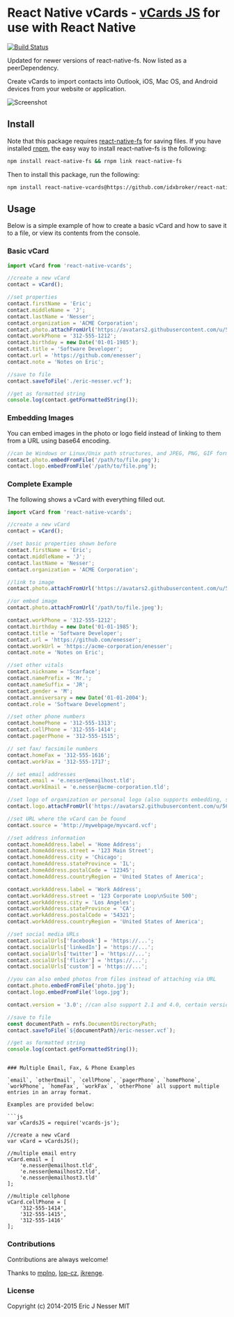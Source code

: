 React Native vCards - [vCards JS](https://github.com/enesser/vCards-js) for use with React Native
=====

[![Build Status](https://travis-ci.org/enesser/vCards-js.svg?branch=master)](https://travis-ci.org/enesser/vCards-js.svg?branch=master)

Updated for newer versions of react-native-fs. Now listed as a peerDependency.

Create vCards to import contacts into Outlook, iOS, Mac OS, and Android devices from your website or application.

![Screenshot](https://cloud.githubusercontent.com/assets/5659221/5240131/f99c1f3e-78c1-11e4-83b1-4f6e70eecf65.png)

## Install
Note that this package requires [react-native-fs](https://github.com/johanneslumpe/react-native-fs) for saving files.
If you have installed [rnpm](https://github.com/rnpm/rnpm), the easy way to install react-native-fs is the following:
```sh
npm install react-native-fs && rnpm link react-native-fs
```
Then to install this package, run the following:
```sh
npm install react-native-vcards@https://github.com/idxbroker/react-native-vcards.git --save
```

## Usage

Below is a simple example of how to create a basic vCard and how to save it to a file, or view its contents from the console.

### Basic vCard

```js
import vCard from 'react-native-vcards';

//create a new vCard
contact = vCard();

//set properties
contact.firstName = 'Eric';
contact.middleName = 'J';
contact.lastName = 'Nesser';
contact.organization = 'ACME Corporation';
contact.photo.attachFromUrl('https://avatars2.githubusercontent.com/u/5659221?v=3&s=460', 'JPEG');
contact.workPhone = '312-555-1212';
contact.birthday = new Date('01-01-1985');
contact.title = 'Software Developer';
contact.url = 'https://github.com/enesser';
contact.note = 'Notes on Eric';

//save to file
contact.saveToFile('./eric-nesser.vcf');

//get as formatted string
console.log(contact.getFormattedString());

```

### Embedding Images

You can embed images in the photo or logo field instead of linking to them from a URL using base64 encoding.

```js
//can be Windows or Linux/Unix path structures, and JPEG, PNG, GIF formats
contact.photo.embedFromFile('/path/to/file.png');
contact.logo.embedFromFile('/path/to/file.png');
```

### Complete Example

The following shows a vCard with everything filled out.

```js
import vCard from 'react-native-vcards';

//create a new vCard
contact = vCard();

//set basic properties shown before
contact.firstName = 'Eric';
contact.middleName = 'J';
contact.lastName = 'Nesser';
contact.organization = 'ACME Corporation';

//link to image
contact.photo.attachFromUrl('https://avatars2.githubusercontent.com/u/5659221?v=3&s=460', 'JPEG');

//or embed image
contact.photo.attachFromUrl('/path/to/file.jpeg');

contact.workPhone = '312-555-1212';
contact.birthday = new Date('01-01-1985');
contact.title = 'Software Developer';
contact.url = 'https://github.com/enesser';
contact.workUrl = 'https://acme-corporation/enesser';
contact.note = 'Notes on Eric';

//set other vitals
contact.nickname = 'Scarface';
contact.namePrefix = 'Mr.';
contact.nameSuffix = 'JR';
contact.gender = 'M';
contact.anniversary = new Date('01-01-2004');
contact.role = 'Software Development';

//set other phone numbers
contact.homePhone = '312-555-1313';
contact.cellPhone = '312-555-1414';
contact.pagerPhone = '312-555-1515';

// set fax/ facsimile numbers
contact.homeFax = '312-555-1616';
contact.workFax = '312-555-1717';

// set email addresses
contact.email = 'e.nesser@emailhost.tld';
contact.workEmail = 'e.nesser@acme-corporation.tld';

//set logo of organization or personal logo (also supports embedding, see above)
contact.logo.attachFromUrl('https://avatars2.githubusercontent.com/u/5659221?v=3&s=460', 'JPEG');

//set URL where the vCard can be found
contact.source = 'http://mywebpage/myvcard.vcf';

//set address information
contact.homeAddress.label = 'Home Address';
contact.homeAddress.street = '123 Main Street';
contact.homeAddress.city = 'Chicago';
contact.homeAddress.stateProvince = 'IL';
contact.homeAddress.postalCode = '12345';
contact.homeAddress.countryRegion = 'United States of America';

contact.workAddress.label = 'Work Address';
contact.workAddress.street = '123 Corporate Loop\nSuite 500';
contact.workAddress.city = 'Los Angeles';
contact.workAddress.stateProvince = 'CA';
contact.workAddress.postalCode = '54321';
contact.workAddress.countryRegion = 'United States of America';

//set social media URLs
contact.socialUrls['facebook'] = 'https://...';
contact.socialUrls['linkedIn'] = 'https://...';
contact.socialUrls['twitter'] = 'https://...';
contact.socialUrls['flickr'] = 'https://...';
contact.socialUrls['custom'] = 'https://...';

//you can also embed photos from files instead of attaching via URL
contact.photo.embedFromFile('photo.jpg');
contact.logo.embedFromFile('logo.jpg');

contact.version = '3.0'; //can also support 2.1 and 4.0, certain versions only support certain fields

//save to file
const documentPath = rnfs.DocumentDirectoryPath;
contact.saveToFile(`${documentPath}/eric-nesser.vcf`);

//get as formatted string
console.log(contact.getFormattedString());
```

```

### Multiple Email, Fax, & Phone Examples

`email`, `otherEmail`, `cellPhone`, `pagerPhone`, `homePhone`, `workPhone`, `homeFax`, `workFax`, `otherPhone` all support multiple entries in an array format.

Examples are provided below:

```js
var vCardsJS = require('vcards-js');

//create a new vCard
var vCard = vCardsJS();

//multiple email entry
vCard.email = [
    'e.nesser@emailhost.tld',
    'e.nesser@emailhost2.tld',
    'e.nesser@emailhost3.tld'
];

//multiple cellphone
vCard.cellPhone = [
    '312-555-1414',
    '312-555-1415',
    '312-555-1416'
];

```

### Contributions

Contributions are always welcome!

Thanks to [mplno](https://github.com/mplno), [lop-cz](https://github.com/lop-cz), [jkrenge](https://github.com/jkrenge).

### License
Copyright (c) 2014-2015 Eric J Nesser MIT
